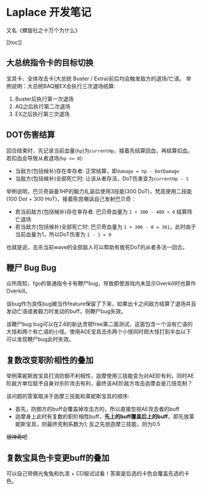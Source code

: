 # Laplace 开发笔记

又名《螺旋社之十万个为什么》

[[toc]]

## 大总统指令卡的目标切换

宝具卡、全体攻击卡(大总统 Buster / Extra)前后均会触发敌方的退场/亡语。
举例说明：大总统BAQ接EX会执行三次退场结算:
1. Buster后执行第一次退场
2. AQ之后执行第二次退场
3. EX之后执行第三次退场

## DOT伤害结算

回合结束时，先记录当前血量(`hp`)为`currentHp`，接着先结算回血，再结算扣血。若扣血会导致从者退场(`hp <= 0`):

- 当敌方(包括候补)存在幸存者: 正常结算，即`damage = hp - DotDamage`
- 当敌方(包括候补)全部死亡时: 让该从者存活，DoT伤害变为`currentHp - 1`

举例说明，巴贝奇装备1HP的毅力礼装后使用3技能(300 DoT)，梵高使用二技能(100 Dot + 300 HoT)，接着陈宫嘲讽自己发射巴贝奇：
- 若当前敌方(包括候补)存在幸存者: 巴贝奇血量为 `1 + 300 - 400 < 0` 结算阵亡退场
- 若当敌方(包括候补)全部死亡时: 巴贝奇血量为 `1 + 300 - 0 = 301`，此时由于当前血量为1，所以DoT伤害为 `1 - 1 = 0`

也就是说，击杀当前wave的全部敌人可以帮助有致死DoT的从者多活一回合。

## 鞭尸 Bug Bug

众所周知，fgo的普通指令卡有鞭尸bug，导致即使游戏内未显示Overkill时也算作Overkill。

该bug作为良性bug被当作feature保留了下来，如果出卡之间敌方结算了退场并且发动亡语或者毅力时发动的buff，则鞭尸bug失效。

该鞭尸bug bug可以在2.6的新达灵顿free第二面测试，这面包含一个没有亡语的大怪和两个有亡语的小怪。使用AOE宝具击杀两个小怪同时把大怪打到半血以下可以发现鞭尸bug此时失效。

## 复数改变职阶相性的叠加

举例莱妮斯放宝具打消防御不利相性，迦摩使用三技能变为对AE阶有利，同时AE阶敌方单位赋予自身对杀阶攻击有利，最终该AE阶敌方攻击迦摩会是几倍克制？

该问题的答案取决于迦摩三技能和莱妮斯宝具的顺序:
- 首先，防御方的buff会覆盖掉攻击方的，所以直接忽视AE攻击者的buff
- 迦摩身上此时有复数的职阶相性buff，**先上的buff覆盖后上的buff**，即先放莱妮斯宝具，则最终克制系数为1; 反之先放迦摩三技能，则为0.5

~~很神奇吧~~

## 复数宝具色卡变更buff的叠加

可以自己带俩光兔兔和仇凛 + CD服试试看！答案是后选的卡色会覆盖先选的卡色。

